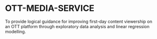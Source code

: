 # OTT-MEDIA-SERVICE
To provide logical guidance for improving first-day content viewership on an OTT platform through exploratory data analysis and linear regression modelling.
